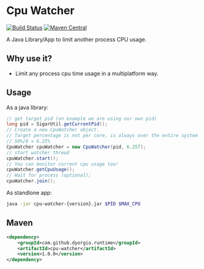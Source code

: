 Cpu Watcher
===============
[![Build Status](https://travis-ci.org/dyorgio/cpu-watcher.svg?branch=master)](https://travis-ci.org/dyorgio/cpu-watcher) [![Maven Central](https://maven-badges.herokuapp.com/maven-central/com.github.dyorgio.runtime/cpu-watcher/badge.svg)](https://maven-badges.herokuapp.com/maven-central/com.github.dyorgio.runtime/cpu-watcher)

A Java Library/App to limit another process CPU usage.

Why use it?
-----
* Limit any process cpu time usage in a multiplatform way.

Usage
-----
As a java library:

```java
// get target pid (on example we are using our own pid)
long pid = SigarUtil.getCurrentPid();
// Create a new CpuWatcher object. 
// Target percentage is not per core, is always over the entire system load, on example we want 50% of 1 core only, and cpu has 8 cores (4 phisical, 4 HT).
// 50%/8 = 6.25%
CpuWatcher cpuWatcher = new CpuWatcher(pid, 6.25f);
// start watcher thread
cpuWatcher.start();
// You can monitor current cpu usage too!
cpuWatcher.getCpuUsage();
// Wait for process (optional);
cpuWatcher.join();
```

As standlone app:

```bash
java -jar cpu-watcher-{version}.jar $PID $MAX_CPU
```

Maven
-----
```xml
<dependency>
    <groupId>com.github.dyorgio.runtime</groupId>
    <artifactId>cpu-watcher</artifactId>
    <version>1.0.0</version>
</dependency>
```
